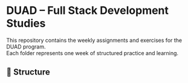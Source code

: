 # DUAD – Full Stack Development Studies

This repository contains the weekly assignments and exercises for the DUAD program.  
Each folder represents one week of structured practice and learning.

## 📁 Structure